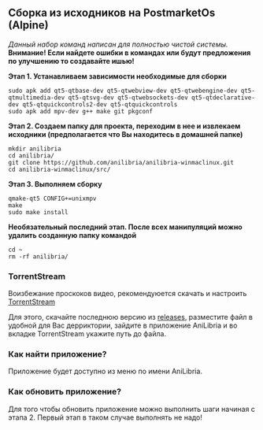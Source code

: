 ## Сборка из исходников на PostmarketOs (Alpine)

*Данный набор команд написан для полностью чистой системы.*  
**Внимание! Если найдете ошибки в командах или будут предложения по улучшению то создавайте ишью!**

**Этап 1. Устанавливаем зависимости необходимые для сборки**
```shell
sudo apk add qt5-qtbase-dev qt5-qtwebview-dev qt5-qtwebengine-dev qt5-qtmultimedia-dev qt5-qtsvg-dev qt5-qtwebsockets-dev qt5-qtdeclarative-dev qt5-qtquickcontrols2-dev qt5-qtquickcontrols 
sudo apk add mpv-dev g++ make git pkgconf
```
**Этап 2. Создаем папку для проекта, переходим в нее и извлекаем исходники (предполагается что Вы находитесь в домашней папке)**
```shell
mkdir anilibria
cd anilibria/
git clone https://github.com/anilibria/anilibria-winmaclinux.git
cd anilibria-winmaclinux/src/
```

**Этап 3. Выполняем сборку**
```shell
qmake-qt5 CONFIG+=unixmpv
make
sudo make install
```

**Необязательный последний этап. После всех манипуляций можно удалить созданную папку командой**
```shell
cd ~
rm -rf anilibria/
```

### TorrentStream
Воизбежание проскоков видео, рекомендуюется скачать и настроить [TorrentStream](https://github.com/trueromanus/TorrentStream)

Для этого, скачайте последнюю версию из [releases](https://github.com/trueromanus/TorrentStream/releases), разместите файл в удобной для Вас дерриктории, зайдите в приложение AniLibria и во вкладке TorrentStream укажите путь до файла.

### Как найти приложение?
Приложение будет доступно из меню по имени AniLibria.

### Как обновить приложение?
Для того чтобы обновить приложение можно выполнить шаги начиная с этапа 2. Первый этап в таком случае выполнять не надо!


